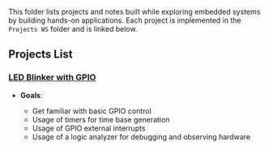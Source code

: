 This folder lists projects and notes built while exploring embedded systems by building hands-on applications. Each project is implemented in the `Projects WS` folder and is linked below.

## Projects List

### [LED Blinker with GPIO](../Projects%20WS/LbD_LED_Blinker)

- **Goals**:

  - Get familiar with basic GPIO control
  - Usage of timers for time base generation
  - Usage of GPIO external interrupts
  - Usage of a logic analyzer for debugging and observing hardware
